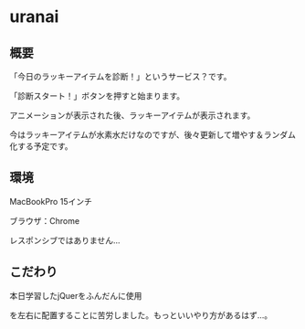 # uranai

## 概要
「今日のラッキーアイテムを診断！」というサービス？です。

「診断スタート！」ボタンを押すと始まります。

アニメーションが表示された後、ラッキーアイテムが表示されます。

今はラッキーアイテムが水素水だけなのですが、後々更新して増やす＆ランダム化する予定です。

## 環境
MacBookPro 15インチ

ブラウザ：Chrome

レスポンシブではありません…

## こだわり
本日学習したjQuerをふんだんに使用

<div class=".box">を左右に配置することに苦労しました。もっといいやり方があるはず…。
